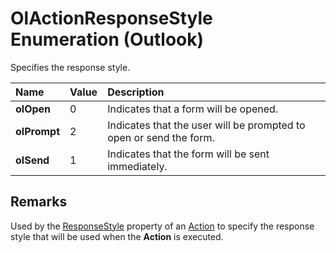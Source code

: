 
# OlActionResponseStyle Enumeration (Outlook)

Specifies the response style.



|**Name**|**Value**|**Description**|
|:-----|:-----|:-----|
| **olOpen**|0|Indicates that a form will be opened.|
| **olPrompt**|2|Indicates that the user will be prompted to open or send the form.|
| **olSend**|1|Indicates that the form will be sent immediately.|

## Remarks

Used by the  [ResponseStyle](6c20276c-51c1-3164-a28f-ac415c911cbb.md) property of an [Action](22bd8d4a-9cf4-bd37-011b-8da3dfadf761.md) to specify the response style that will be used when the **Action** is executed.

